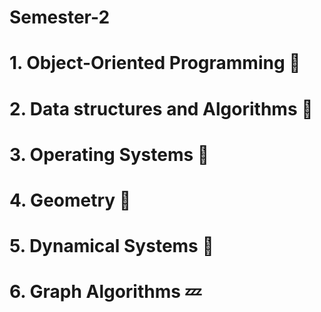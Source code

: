 # Semester-2
# 1. Object-Oriented Programming 💖
# 2. Data structures and Algorithms 🍏
# 3. Operating Systems 💎
# 4. Geometry 📐
# 5. Dynamical Systems 🌱
# 6. Graph Algorithms 💤
